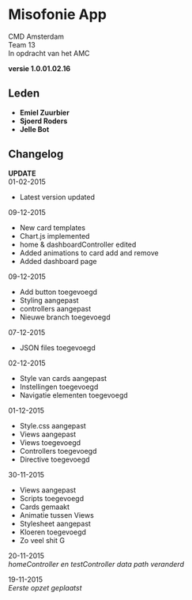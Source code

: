 Misofonie App
=================

CMD Amsterdam  
Team 13  
In opdracht van het AMC  

**versie 1.0.01.02.16**

Leden
-----------
- **Emiel Zuurbier**
- **Sjoerd Roders**
- **Jelle Bot**


Changelog
-----------

**UPDATE**  
01-02-2015
- Latest version updated

09-12-2015  
- New card templates
- Chart.js implemented
- home & dashboardController edited
- Added animations to card add and remove
- Added dashboard page

09-12-2015  
- Add button toegevoegd
- Styling aangepast
- controllers aangepast
- Nieuwe branch toegevoegd

07-12-2015  
- JSON files toegevoegd

02-12-2015  
- Style van cards aangepast
- Instellingen toegevoegd
- Navigatie elementen toegevoegd

01-12-2015  
- Style.css aangepast
- Views aangepast
- Views toegevoegd
- Controllers toegevoegd
- Directive toegevoegd

30-11-2015
- Views aangepast  
- Scripts toegevoegd
- Cards gemaakt
- Animatie tussen Views
- Stylesheet aangepast
- Kloeren toegevoegd
- Zo veel shit G

20-11-2015  
*homeController en testController data path veranderd*

19-11-2015  
*Eerste opzet geplaatst*